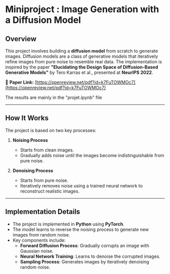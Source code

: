 # Miniproject : Image Generation with a Diffusion Model

## Overview
This project involves building a **diffusion model** from scratch to generate images. Diffusion models are a class of generative models that iteratively refine images from pure noise to resemble real data. The implementation is inspired by the paper **"Elucidating the Design Space of Diffusion-Based Generative Models"** by Tero Karras et al., presented at **NeurIPS 2022**.  

📄 **Paper Link:** [https://openreview.net/pdf?id=k7FuTOWMOc7](https://openreview.net/pdf?id=k7FuTOWMOc7)  

The results are mainly in the "projet.ipynb" file

---

## How It Works
The project is based on two key processes:

1. **Noising Process**  
   - Starts from clean images.  
   - Gradually adds noise until the images become indistinguishable from pure noise.

2. **Denoising Process**  
   - Starts from pure noise.  
   - Iteratively removes noise using a trained neural network to reconstruct realistic images.

---

## Implementation Details
- The project is implemented in **Python** using **PyTorch**.  
- The model learns to reverse the noising process to generate new images from random noise.  
- Key components include:  
  -  **Forward Diffusion Process**: Gradually corrupts an image with Gaussian noise.  
  -  **Neural Network Training**: Learns to denoise the corrupted images.  
  -  **Sampling Process**: Generates images by iteratively denoising random noise.  

